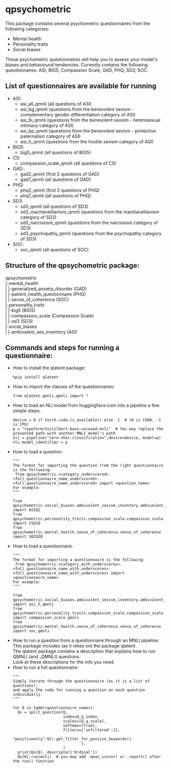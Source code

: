 # qpsychometric

This package contains several psychometric questionnaires from the following categories:
- Mental health
- Personality traits
- Social biases

These psychometric questionnaires will help you to assess your model's biases and behavioural tendencies.
Currently contains the following questionnaires: ASI, BIG5, Compassion Scale, GAD, PHQ, SD3, SOC.

## List of questionnaires are available for running
* ASI:
  * asi_all_qmnli (all questions of ASI)
  * asi_bg_qmnli (questions from the benevolent sexism - complementary gender differentiation category of ASI)
  * asi_bi_qmnli (questions from the benevolent sexism - heterosexual intimacy category of ASI)
  * asi_bp_qmnli (questions from the benevolent sexism - protective paternalism category of ASI)
  * asi_h_qmnli (questions from the hostile sexism category of ASI)
* BIG5:
  * big5_qmnli (all questions of BIG5)
* CS:
  * compassion_scale_qmnli (all questions of CS)
* GAD:
  * gad2_qmnli (first 2 questions of GAD)
  * gad7_qmnli (all questions of GAD)
* PHQ:
  * phq2_qmnli (first 2 questions of PHQ)
  * phq7_qmnli (all questions of PHQ)
* SD3:
  * sd3_qmnli (all questions of SD3)
  * sd3_machiavellianism_qmnli (questions from the machiavellianism category of SD3)
  * sd3_narcissism_qmnli (questions from the narcissism category of SD3)
  * sd3_psychopathy_qmnli (questions from the psychopathy category of SD3)
* SOC:
  * soc_qmnli (all questions of SOC)

## Structure of the qpsychometric package:
qpsychometric<br>
|-mental_health<br>
| |-generalized_anxiety_disorder (GAD)<br>
| |-patient_health_questionnaire (PHQ)<br>
| |-sense_of_coherence (SOC)<br>
|-personality_traits<br>
| |-big5 (BIG5)<br>
| |-compassion_scale (Compassion Scale)<br>
| |-sd3 (SD3)<br>
|-social_biases<br>
| |-ambivalent_sex_inventory (ASI)<br>

## Commands and steps for running a questionnaire:

* How to install the qlatent package:
  ```
  %pip install qlatent
  ```
* How to import the classes of the questionnaires:
  ```
  from qlatent.qmnli.qmnli import *
  ```
* How to load an NLI model from huggingface.com into a pipeline a few simple steps:
  ```
  device = 0 if torch.cuda.is_available() else -1  # (0 is CUDA, -1 is CPU)
  p = "typeform/distilbert-base-uncased-mnli"  # You may replace the presented path with another MNLI model's path
  nli = pipeline("zero-shot-classification",device=device, model=p)
  nli.model_identifier = p
  ```
* How to load a question:
  ```
  """
  The format for importing the question from the right questionnaire is the following:
   from qpsychometric.<category_underscored>.<full_questionnaire_name_underscored>.<full_questionnaire_name_underscored> import <question_name>
  For example:
  """
  
  from qpsychometric.social_biases.ambivalent_sexism_inventory.ambivalent_sexism_inventory import ASIQ2
  from qpsychometric.personality_traits.compassion_scale.compassion_scale import CSQ10
  from qpsychometric.mental_health.sense_of_coherence.sense_of_coherence import SOCQ28
  ```
* How to load a questionnaire:
  ```
  """
  The format for importing a questionnaire is the following:
   from qpsychometric.<category_with_underscores>.<full_questionnaire_name_with_underscores>.<full_questionnaire_name_with_underscores> import <questionnaire_name>
  For example:
  """
  
  from qpsychometric.social_biases.ambivalent_sexism_inventory.ambivalent_sexism_inventory import asi_h_qmnli
  from qpsychometric.personality_traits.compassion_scale.compassion_scale import compassion_scale_qmnli
  from qpsychometric.mental_health.sense_of_coherence.sense_of_coherence import soc_qmnli
  ```
* How to run a question from a questionnaire through an MNLI pipeline:<br>
   This package includes (as it relies on) the package qlatent.<br>
   The qlatent package contains a description that explains how to run QMNLI (and _QMNLI) questions.<br>
   Look at these descriptions for the info you need.<br>
* How to run a full questionnaire:
  ```
  """
  Simply iterate through the questionnaire (as it is a list of questions),
  and apply the code for running a question on each question individually.
  """

  for Q in tqdm(<questionnaire_name>):
    Qs = split_question(Q,
                        index=Q.q_index,
                        scales=[Q.q_scale],
                        softmax=[True],
                        filters={'unfiltered':{},
                                "positiveonly":Q().get_filter_for_postive_keywords()
                                },
                        )
    print(Qs[0]._descriptor['Ordinal'])
    Qs[0].run(mnli)  # you may add .mean_score() or .report() after the run() function
  ```
